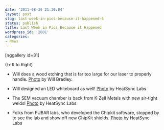 ```yaml
---
date: '2011-08-30 21:10:04'
layout: post
slug: last-week-in-pics-because-it-happened-6
status: publish
title: Last Week in Pics Because it Happened
wordpress_id: '2001'
categories:
- News
---
```


[nggallery id=31]

(Left to Right)



	
  * Will does a wood etching that is far too large for our laser to properly handle. [Photo](http://twitpic.com/6csu7f) by Will Bradley.

	
  * Will designed an LED whiteboard as well! [Photo](http://ow.ly/6kw8B) by HeatSync Labs

	
  * The SEM vacuum chamber is back from K-Zell Metals with new air-tight welds! [Photo](http://ow.ly/6kw6m) by HeatSync Labs

	
  * Folks from FUBAR labs, who developed the Chipkit software, stopped by to see the lab and show off new ChipKit shields. [Photo](http://ow.ly/6kw7l) by HeatSync Labs


